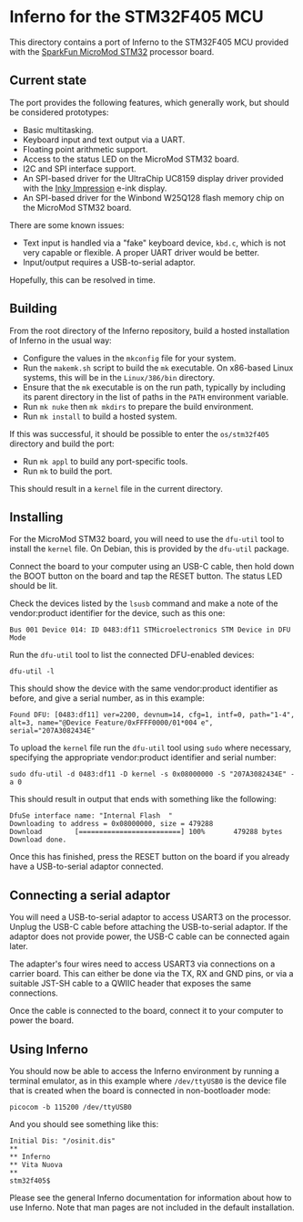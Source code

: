 # Inferno for the STM32F405 MCU

This directory contains a port of Inferno to the STM32F405 MCU provided with
the [SparkFun MicroMod STM32](https://www.sparkfun.com/products/21326)
processor board.

## Current state

The port provides the following features, which generally work, but should be
considered prototypes:

* Basic multitasking.
* Keyboard input and text output via a UART.
* Floating point arithmetic support.
* Access to the status LED on the MicroMod STM32 board.
* I2C and SPI interface support.
* An SPI-based driver for the UltraChip UC8159 display driver provided with
  the [Inky Impression](https://shop.pimoroni.com/products/inky-impression-4?variant=39599238807635)
  e-ink display.
* An SPI-based driver for the Winbond W25Q128 flash memory chip on the MicroMod
  STM32 board.

There are some known issues:

* Text input is handled via a "fake" keyboard device, `kbd.c`, which is not
  very capable or flexible. A proper UART driver would be better.
* Input/output requires a USB-to-serial adaptor.

Hopefully, this can be resolved in time.

## Building

From the root directory of the Inferno repository, build a hosted installation
of Inferno in the usual way:

* Configure the values in the `mkconfig` file for your system.
* Run the `makemk.sh` script to build the `mk` executable. On x86-based Linux
  systems, this will be in the `Linux/386/bin` directory.
* Ensure that the `mk` executable is on the run path, typically by including
  its parent directory in the list of paths in the `PATH` environment variable.
* Run `mk nuke` then `mk mkdirs` to prepare the build environment.
* Run `mk install` to build a hosted system.

If this was successful, it should be possible to enter the `os/stm32f405`
directory and build the port:

* Run `mk appl` to build any port-specific tools.
* Run `mk` to build the port.

This should result in a `kernel` file in the current directory.

## Installing

For the MicroMod STM32 board, you will need to use the `dfu-util` tool to
install the `kernel` file. On Debian, this is provided by the `dfu-util`
package.

Connect the board to your computer using an USB-C cable, then hold down the
BOOT button on the board and tap the RESET button. The status LED should be
lit.

Check the devices listed by the `lsusb` command and make a note of the
vendor:product identifier for the device, such as this one:

    Bus 001 Device 014: ID 0483:df11 STMicroelectronics STM Device in DFU Mode

Run the `dfu-util` tool to list the connected DFU-enabled devices:

    dfu-util -l

This should show the device with the same vendor:product identifier as before,
and give a serial number, as in this example:

    Found DFU: [0483:df11] ver=2200, devnum=14, cfg=1, intf=0, path="1-4", alt=3, name="@Device Feature/0xFFFF0000/01*004 e", serial="207A3082434E"

To upload the `kernel` file run the `dfu-util` tool using `sudo` where
necessary, specifying the appropriate vendor:product identifier and serial
number:

    sudo dfu-util -d 0483:df11 -D kernel -s 0x08000000 -S "207A3082434E" -a 0

This should result in output that ends with something like the following:

    DfuSe interface name: "Internal Flash  "
    Downloading to address = 0x08000000, size = 479288
    Download        [=========================] 100%       479288 bytes
    Download done.

Once this has finished, press the RESET button on the board if you already
have a USB-to-serial adaptor connected.

## Connecting a serial adaptor

You will need a USB-to-serial adaptor to access USART3 on the processor.
Unplug the USB-C cable before attaching the USB-to-serial adaptor. If the
adaptor does not provide power, the USB-C cable can be connected again later.

The adapter's four wires need to access USART3 via connections on a carrier
board. This can either be done via the TX, RX and GND pins, or via a suitable
JST-SH cable to a QWIIC header that exposes the same connections.

Once the cable is connected to the board, connect it to your computer to power
the board.

## Using Inferno

You should now be able to access the Inferno environment by running a terminal
emulator, as in this example where `/dev/ttyUSB0` is the device file that is
created when the board is connected in non-bootloader mode:

    picocom -b 115200 /dev/ttyUSB0

And you should see something like this:

    Initial Dis: "/osinit.dis"
    **
    ** Inferno
    ** Vita Nuova
    **
    stm32f405$     

Please see the general Inferno documentation for information about how to use
Inferno. Note that man pages are not included in the default installation.
